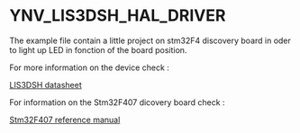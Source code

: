 # YNV_LIS3DSH_HAL_DRIVER

The example file contain a little project on stm32F4 discovery board in oder to light up LED in fonction of the board position.

For more information on the device check :

[LIS3DSH datasheet](https://www.st.com/resource/en/datasheet/lis3dsh.pdf)

For information on the Stm32F407 dicovery board check :

[Stm32F407 reference manual](https://www.st.com/resource/en/datasheet/stm32f407vg.pdf)
